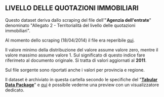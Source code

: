 ## LIVELLO DELLE QUOTAZIONI IMMOBILIARI

Questo dataset deriva dallo scraping del file dell'"**Agenzia dell'entrate**" denominato "Allegato 2 - Territorialità del livello delle quotazioni immobiliari".

Al momento dello scraping (18/04/2014) il file era reperibile [qui](http://www.agenziaentrate.gov.it/wps/wcm/connect/e0722e00427c0577930d9fb864e93aec/Allegato+2+-+Territorialit%C3%A0+del+livello+delle+quotazioni+immobiliari.pdf?MOD=AJPERES&amp;CACHEID=e0722e00427c0577930d9fb864e93aec).

Il valore minimo della distribuzione del valore assume valore zero, mentre il valore massimo assume valore 1. Sul significato di questo indice fare riferimeto al documento originale.
Si tratta di valori aggiornati al **2011**.

Sul file sorgente sono riportati anche i valori per provincia e regione.

Il dataset è archiviato in questa cartella secondo le specifiche del "**[Tabular Data Package](http://dataprotocols.org/tabular-data-package/)**" e [qui](http://data.okfn.org/tools/view?url=https%3A%2F%2Fraw.githubusercontent.com%2Fspaghetti-open-data%2Fbeni-confiscati-aperti%2Fgh-pages%2Fdati%2Fquotazioni_immobiliari%2Fdatapackage.json) è possibile vederne una preview con un visualizzatore dedicato.
